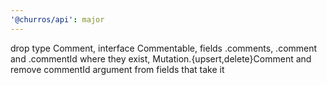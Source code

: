 ```yaml
---
'@churros/api': major
---
```


drop type Comment, interface Commentable, fields .comments, .comment and .commentId where they exist, Mutation.{upsert,delete}Comment and remove commentId argument from fields that take it
